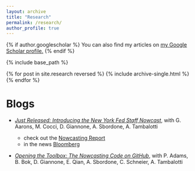 ```yaml
---
layout: archive
title: "Research"
permalink: /research/
author_profile: true
---
```


<head>
  <!-- Default head tags -->
  <meta charset="utf-8">
  <meta http-equiv="X-UA-Compatible" content="IE=edge">
  <meta name="viewport" content="width=device-width, initial-scale=1">
  <link rel="stylesheet" href="{{ "/assets/main.css" | relative_url }}">
  <link rel="alternate" type="application/rss+xml" title="{{ site.title | escape }}" href="{{ "/feed.xml" | relative_url }}">

  <!-- Favicon head tag -->
  <link rel="icon" href="../favicon.ico" type="image/x-icon">
</head>

{% if author.googlescholar %}
  You can also find my articles on <u><a href="{{author.googlescholar}}">my Google Scholar profile</a>.</u>
{% endif %}

{% include base_path %}

{% for post in site.research reversed %}
  {% include archive-single.html %}
{% endfor %}


Blogs
======
* [*Just Released: Introducing the New York Fed Staff Nowcast*](http://libertystreeteconomics.newyorkfed.org/2016/04/just-released-introducing-the-frbny-nowcast.html), with G. Aarons, M. Cocci, D. Giannone, A. Sbordone, A. Tambalotti
  * check out the [Nowcasting Report](https://libertystreeteconomics.newyorkfed.org/2016/04/just-released-introducing-the-frbny-nowcast.html)
  * in the news [Bloomberg](https://www.bloomberg.com/news/videos/2016-04-13/introducing-the-frbny-nowcast)

* [*Opening the Toolbox: The Nowcasting Code on GitHub*](https://libertystreeteconomics.newyorkfed.org/2018/08/opening-the-toolbox-the-nowcasting-code-on-github.html), with P. Adams, B. Bok, D. Giannone, E. Qian, A. Sbordone, C. Schneier, A. Tambalotti